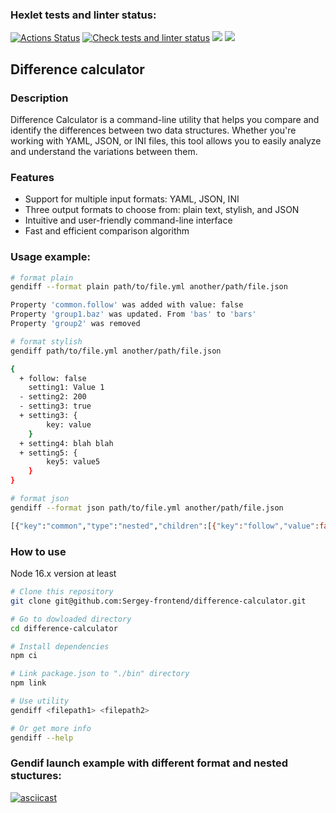 ### Hexlet tests and linter status:
[![Actions Status](https://github.com/Sergey-frontend/frontend-project-46/workflows/hexlet-check/badge.svg)](https://github.com/Sergey-frontend/frontend-project-46/actions)
[![Check tests and linter status](https://github.com/Sergey-frontend/frontend-project-46/actions/workflows/project-check.yml/badge.svg)](https://github.com/Sergey-frontend/frontend-project-46/actions/workflows/project-check.yml)
<a href="https://codeclimate.com/github/Sergey-frontend/frontend-project-46/maintainability"><img src="https://api.codeclimate.com/v1/badges/0e505028450adff7c00f/maintainability" /></a>
<a href="https://codeclimate.com/github/Sergey-frontend/frontend-project-46/test_coverage"><img src="https://api.codeclimate.com/v1/badges/0e505028450adff7c00f/test_coverage" /></a>
## Difference calculator
### Description
Difference Calculator is a command-line utility that helps you compare and identify the differences between two data structures. Whether you're working with YAML, JSON, or INI files, this tool allows you to easily analyze and understand the variations between them.
### Features
- Support for multiple input formats: YAML, JSON, INI
- Three output formats to choose from: plain text, stylish, and JSON
- Intuitive and user-friendly command-line interface
- Fast and efficient comparison algorithm

### Usage example:
```bash
# format plain
gendiff --format plain path/to/file.yml another/path/file.json

Property 'common.follow' was added with value: false
Property 'group1.baz' was updated. From 'bas' to 'bars'
Property 'group2' was removed

# format stylish
gendiff path/to/file.yml another/path/file.json

{
  + follow: false
    setting1: Value 1
  - setting2: 200
  - setting3: true
  + setting3: {
        key: value
    }
  + setting4: blah blah
  + setting5: {
        key5: value5
    }
}

# format json
gendiff --format json path/to/file.yml another/path/file.json

[{"key":"common","type":"nested","children":[{"key":"follow","value":false,"type":"added","meta":{}}]
```
### How to use
Node 16.x version at least
``` bash
# Clone this repository
git clone git@github.com:Sergey-frontend/difference-calculator.git

# Go to dowloaded directory
cd difference-calculator

# Install dependencies
npm ci

# Link package.json to "./bin" directory
npm link

# Use utility
gendiff <filepath1> <filepath2>

# Or get more info
gendiff --help
```

### Gendif launch example with different format and nested stuctures:
[![asciicast](https://asciinema.org/a/hdQ3c5gAVBrHlz7dkvlUtAUTM.svg)](https://asciinema.org/a/hdQ3c5gAVBrHlz7dkvlUtAUTM)
